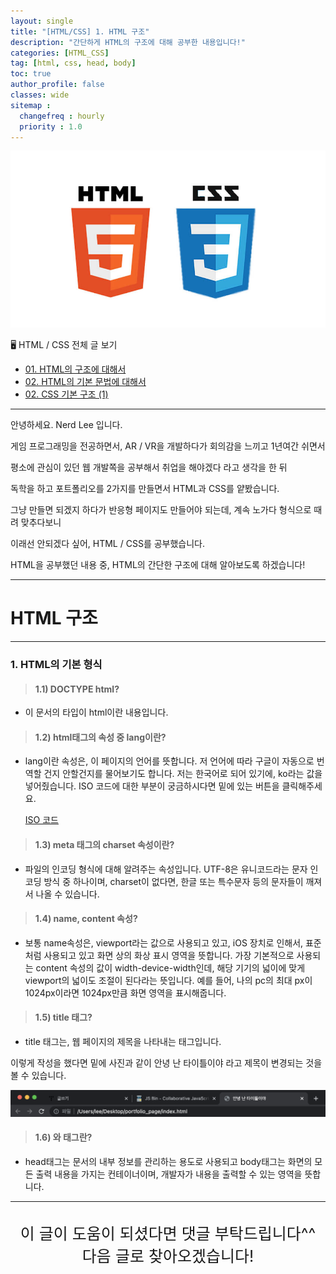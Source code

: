 ```yaml
---
layout: single
title: "[HTML/CSS] 1. HTML 구조"
description: "간단하게 HTML의 구조에 대해 공부한 내용입니다!"
categories: [HTML_CSS]
tag: [html, css, head, body]
toc: true
author_profile: false
classes: wide
sitemap :
  changefreq : hourly
  priority : 1.0
---
```


![](/assets/img/etc/html_css.jpeg)

🖥 HTML / CSS 전체 글 보기

- [01. HTML의 구조에 대해서](/html_css/0001/)
- [02. HTML의 기본 문법에 대해서](/html_css/0002/)
- [02. CSS 기본 구조 (1)](/html_css/0003/)

---

안녕하세요. Nerd Lee 입니다.

게임 프로그래밍을 전공하면서, AR / VR을 개발하다가 회의감을 느끼고 1년여간 쉬면서

평소에 관심이 있던 웹 개발쪽을 공부해서 취업을 해야겠다 라고 생각을 한 뒤

독학을 하고 포트폴리오를 2가지를 만들면서 HTML과 CSS를 얕봤습니다.

그냥 만들면 되겠지 하다가 반응형 페이지도 만들어야 되는데, 계속 노가다 형식으로 때려 맞추다보니

이래선 안되겠다 싶어, HTML / CSS를 공부했습니다.

HTML을 공부했던 내용 중, HTML의 간단한 구조에 대해 알아보도록 하겠습니다!

---

# HTML 구조

---

### 1. HTML의 기본 형식

<script src="https://gist.github.com/Nerd-Lee/057dc0430122148772ffd44f0add1149.js"></script>

> #### 1.1) DOCTYPE html?

- 이 문서의 타입이 html이란 내용입니다.

> #### 1.2) html태그의 속성 중 lang이란?

- lang이란 속성은, 이 페이지의 언어를 뜻합니다. 저 언어에 따라 구글이 자동으로 번역할 건지 안할건지를 물어보기도 합니다. 저는 한국어로 되어 있기에, ko라는 값을 넣어줬습니다.
  ISO 코드에 대한 부분이 궁금하시다면 밑에 있는 버튼을 클릭해주세요.

  <a href="https://docs.microsoft.com/en-us/previous-versions/commerce-server/ee825488(v=cs.20)?redirectedfrom=MSDN" class="btn btn--primary" target="_blank">ISO 코드</a>

> #### 1.3) meta 태그의 charset 속성이란?

- 파일의 인코딩 형식에 대해 알려주는 속성입니다. UTF-8은 유니코드라는 문자 인코딩 방식 중 하나이며,
  charset이 없다면, 한글 또는 특수문자 등의 문자들이 깨져서 나올 수 있습니다.

> #### 1.4) name, content 속성?

- 보통 name속성은, viewport라는 값으로 사용되고 있고, iOS 장치로 인해서, 표준처럼 사용되고 있고
  화면 상의 화상 표시 영역을 뜻합니다.
  가장 기본적으로 사용되는 content 속성의 값이 width-device-width인데, 해당 기기의 넓이에 맞게
  viewport의 넓이도 조절이 된다라는 뜻입니다.
  예를 들어, 나의 pc의 최대 px이 1024px이라면 1024px만큼 화면 영역을 표시해줍니다.

> #### 1.5) title 태그?

- title 태그는, 웹 페이지의 제목을 나타내는 태그입니다.

<script src="https://gist.github.com/Nerd-Lee/9a009054e5dde54b2dc0de43e3a55c94.js"></script>

이렇게 작성을 했다면 밑에 사진과 같이 안녕 난 타이틀이야 라고 제목이 변경되는 것을 볼 수 있습니다.

![](/images/2022-03-17/img.png)

> #### 1.6) <head> 와 <body> 태그란?

- head태그는 문서의 내부 정보를 관리하는 용도로 사용되고
  body태그는 화면의 모든 출력 내용을 가지는 컨테이너이며, 개발자가 내용을 출력할 수 있는 영역을 뜻합니다.

---

<br>

<div style="font-size:25px; text-align:center">
이 글이 도움이 되셨다면 댓글 부탁드립니다^^<br>
다음 글로 찾아오겠습니다!

</div>
